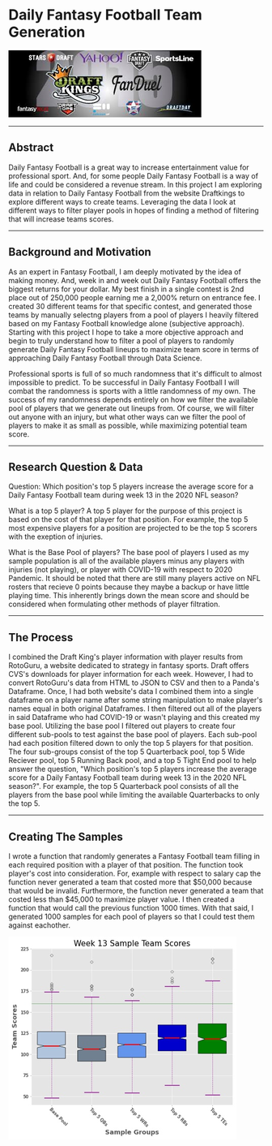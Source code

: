 # Daily Fantasy Football Team Generation

![Alt text](download.jpg?raw=true "DFS")

---------------------------------------------------------------------------------------------------------------------------------
## Abstract

Daily Fantasy Football is a great way to increase entertainment value for professional sport. And, for some people Daily Fantasy Football is a way of life and could be considered a revenue stream. In this project I am exploring data in relation to Daily Fantasy Football from the website Draftkings to explore different ways to create teams. Leveraging the data I look at different ways to filter player pools in hopes of finding a method of filtering that will increase teams scores. 


---------------------------------------------------------------------------------------------------------------------------------

## Background and Motivation

As an expert in Fantasy Football, I am deeply motivated by the idea of making money. And, week in and week out Daily Fantasy Football offers the biggest returns for your dollar. My best finish in a single contest is 2nd place out of 250,000 people earning me a 2,000% return on entrance fee. I created 30 different teams for that specific contest, and generated those teams by manually selectng players from a pool of players I heavily filtered based on my Fantasy Football knowledge alone (subjective approach). Starting with this project I hope to take a more objective approach and begin to truly understand how to filter a pool of players to randomly generate Daily Fantasy Football lineups to maximize team score in terms of approaching Daily Fantasy Football through Data Science.

Professional sports is full of so much randomness that it's difficult to almost impossible to predict. To be successful in Daily Fantasy Football I will combat the randomness is sports with a little randomness of my own. The success of my randomness depends entirely on how we filter the available pool of players that we generate out lineups from. Of course, we will filter out anyone with an injury, but what other ways can we filter the pool of players to make it as small as possible, while maximizing potential team score.


---------------------------------------------------------------------------------------------------------------------------------

## Research Question & Data


Question: Which position's top 5 players increase the average score for a Daily Fantasy Football team during week 13 in the 2020 NFL season?

What is a top 5 player? A top 5 player for the purpose of this project is based on the cost of that player for that position. For example, the top 5 most expensive players for a position are projected to be the top 5 scorers with the exeption of injuries. 

What is the Base Pool of players? The base pool of players I used as my sample population is all of the available players minus any players with injuries (not playing), or player with COVID-19 with respect to 2020 Pandemic. It should be noted that there are still many players active on NFL rosters that recieve 0 points because they maybe a backup or have little playing time. This inherently brings down the mean score and should be considered when formulating other methods of player filtration. 


---------------------------------------------------------------------------------------------------------------------------------


## The Process 

I combined the Draft King's player information with player results from RotoGuru, a website dedicated to strategy in fantasy sports. Draft offers CVS's downloads for player information for each week. However, I had to convert RotoGuru's data from HTML to JSON to CSV and then to a Panda's Dataframe. Once, I had both website's data I combined them into a single dataframe on a player name after some string manipulation to make player's names equal in both original Dataframes. I then filtered out all of the players in said Dataframe who had COVID-19 or wasn't playing and this created my base pool. Utilizing the base pool I filtered out players to create four different sub-pools to test against the base pool of players. Each sub-pool had each position filtered down to only the top 5 players for that position. The four sub-groups consist of the top 5 Quarterback pool, top 5 Wide Reciever pool, top 5 Running Back pool, and a top 5 Tight End pool to help answer the question, "Which position's top 5 players increase the average score for a Daily Fantasy Football team during week 13 in the 2020 NFL season?". For example, the top 5 Quarterback pool consists of all the players from the base pool while limiting the available Quarterbacks to only the top 5. 

---------------------------------------------------------------------------------------------------------------------------------

## Creating The Samples

I wrote a function that randomly generates a Fantasy Football team filling in each required position with a player of that position. The function took player's cost into consideration. For, example with respect to salary cap the function never generated a team that costed more that $50,000 because that would be invalid. Furthermore, the function never generated a team that costed less than $45,000 to maximize player value. I then created a function that would call the previous function 1000 times. With that said, I generated 1000 samples for each pool of players so that I could test them against eachother.





![Alt text](boxplt.jpg?raw=true "Distribution of each player pool team's score")


